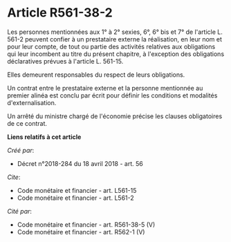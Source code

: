 # Article R561-38-2

Les personnes mentionnées aux 1° à 2° sexies, 6°, 6° bis et 7° de l'article L. 561-2 peuvent confier à un prestataire externe
la réalisation, en leur nom et pour leur compte, de tout ou partie des activités relatives aux obligations qui leur incombent
au titre du présent chapitre, à l'exception des obligations déclaratives prévues à l'article L. 561-15. 

Elles demeurent responsables du respect de leurs obligations. 

Un contrat entre le prestataire externe et la personne mentionnée au premier alinéa est conclu par écrit pour définir les
conditions et modalités d'externalisation. 

Un arrêté du ministre chargé de l'économie précise les clauses obligatoires de ce contrat.

**Liens relatifs à cet article**

_Créé par_:

  - Décret n°2018-284 du 18 avril 2018 - art. 56

_Cite_:

  - Code monétaire et financier - art. L561-15
  - Code monétaire et financier - art. L561-2

_Cité par_:

  - Code monétaire et financier - art. R561-38-5 (V)
  - Code monétaire et financier - art. R562-1 (V)
